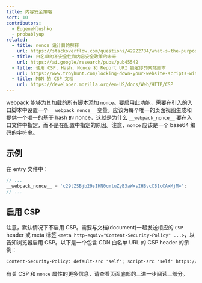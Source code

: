 ```yaml
---
title: 内容安全策略
sort: 10
contributors:
  - EugeneHlushko
  - probablyup
related:
  - title: nonce 设计目的解释
    url: https://stackoverflow.com/questions/42922784/what-s-the-purpose-of-the-html-nonce-attribute-for-script-and-style-elements
  - title: 白名单的不安全性和内容安全政策的未来
    url: https://ai.google/research/pubs/pub45542
  - title: 使用 CSP, Hash, Nonce 和 Report URI 锁定你的网站脚本
    url: https://www.troyhunt.com/locking-down-your-website-scripts-with-csp-hashes-nonces-and-report-uri/
  - title: MDN 的 CSP 文档
    url: https://developer.mozilla.org/en-US/docs/Web/HTTP/CSP
---
```


webpack 能够为其加载的所有脚本添加 `nonce`。要启用此功能，需要在引入的入口脚本中设置一个 `__webpack_nonce__` 变量。应该为每个唯一的页面视图生成和提供一个唯一的基于 hash 的 nonce，这就是为什么 `__webpack_nonce__` 要在入口文件中指定，而不是在配置中指定的原因。注意，`nonce` 应该是一个 base64 编码的字符串。


## 示例

在 entry 文件中：

``` js
// ...
__webpack_nonce__ = 'c29tZSBjb29sIHN0cmluZyB3aWxsIHBvcCB1cCAxMjM=';
// ...
```


## 启用 CSP

注意，默认情况下不启用 CSP。需要与文档(document)一起发送相应的 `CSP` header 或 meta 标签 `<meta http-equiv="Content-Security-Policy" ...>`，以告知浏览器启用 CSP。以下是一个包含 CDN 白名单 URL 的 CSP header 的示例：

```html
Content-Security-Policy: default-src 'self'; script-src 'self' https://trusted.cdn.com;
```

有关 CSP 和 `nonce` 属性的更多信息，请查看页面底部的__进一步阅读__部分。
